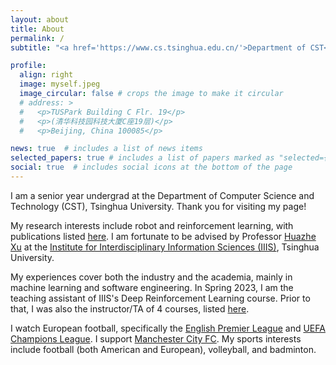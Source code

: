 ```yaml
---
layout: about
title: About
permalink: /
subtitle: "<a href='https://www.cs.tsinghua.edu.cn/'>Department of CST</a>, <a href='https://www.tsinghua.edu.cn/'>Tsinghua University</a>. Institution email: zhengrc19 at mails.tsinghua.edu.cn"

profile:
  align: right
  image: myself.jpeg
  image_circular: false # crops the image to make it circular
  # address: >
  #   <p>TUSPark Building C Flr. 19</p>
  #   <p>(清华科技园科技大厦C座19层)</p>
  #   <p>Beijing, China 100085</p>

news: true  # includes a list of news items
selected_papers: true # includes a list of papers marked as "selected={true}"
social: true  # includes social icons at the bottom of the page
---
```


<!-- Write your biography here. Tell the world about yourself. Link to your favorite [subreddit](http://reddit.com). You can put a picture in, too. The code is already in, just name your picture `prof_pic.jpg` and put it in the `img/` folder.

Put your address / P.O. box / other info right below your picture. You can also disable any these elements by editing `profile` property of the YAML header of your `_pages/about.md`. Edit `_bibliography/papers.bib` and Jekyll will render your [publications page](/al-folio/publications/) automatically.

Link to your social media connections, too. This theme is set up to use [Font Awesome icons](http://fortawesome.github.io/Font-Awesome/) and [Academicons](https://jpswalsh.github.io/academicons/), like the ones below. Add your Facebook, Twitter, LinkedIn, Google Scholar, or just disable all of them. -->

I am a senior year undergrad at the Department of Computer Science and Technology (CST), Tsinghua University. Thank you for visiting my page!

My research interests include robot and reinforcement learning, with publications listed <a href='publications'>here</a>. I am fortunate to be advised by Professor <a href='http://hxu.rocks'>Huazhe Xu</a> at the <a href='https://iiis.tsinghua.edu.cn/en/'>Institute for Interdisciplinary Information Sciences (IIIS)</a>, Tsinghua University.

My experiences cover both the industry and the academia, mainly in machine learning and software engineering. In Spring 2023, I am the teaching assistant of IIIS's Deep Reinforcement Learning course. Prior to that, I was also the instructor/TA of 4 courses, listed <a href='teaching'>here</a>.

I watch European football, specifically the <a href='https://www.premierleague.com/'>English Premier League</a> and <a href='https://www.uefa.com/uefachampionsleague/'>UEFA Champions League</a>. I support <a href='https://www.mancity.com/'>Manchester City FC</a>. My sports interests include football (both American and European), volleyball, and badminton.
<!-- This website is still under construction, so you are welcome to check out my <a href='https://scholar.google.com/citations?user=gwUGHwsAAAAJ'>Google Scholar</a>, <a href='https://github.com/zhengrc19'>Github</a>, and <a href='https://www.linkedin.com/in/ray-zheng-366053132'>Linkedin</a> profiles to learn more about me :-) -->